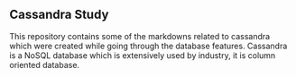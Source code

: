 ## Cassandra Study 

This repository contains some of the markdowns related to cassandra which were created while going through the database features. 
Cassandra is a NoSQL database which is extensively used by industry, it is column oriented database. 